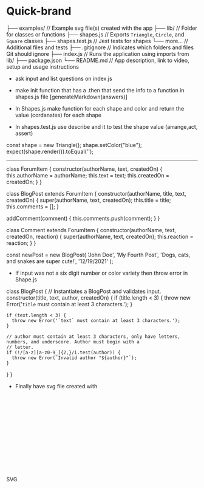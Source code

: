 # Quick-brand


├── examples/           // Example svg file(s) created with the app
├── lib/                // Folder for classes or functions
    ├── shapes.js       // Exports `Triangle`, `Circle`, and `Square` classes
    ├── shapes.test.js  // Jest tests for shapes
    └── more...         // Additional files and tests
├── .gitignore          // Indicates which folders and files Git should ignore
├── index.js            // Runs the application using imports from lib/
├── package.json
└── README.md           // App description, link to video, setup and usage instructions   

- ask input and list questions on index.js 

- make init function that has a .then that send the info to a function in shapes.js file [generateMarkdown(answers)]

- In Shapes.js make function for each shape and color and return the value (cordanates) for each shape

- In shapes.test.js use describe and it to test the shape value (arrange,act, assert)

const shape = new Triangle();
shape.setColor("blue"); 
expect(shape.render()).toEqual('<polygon points="150, 18 244, 182 56, 182" fill="blue" />');

------------------------------------------------------------

class ForumItem {
  constructor(authorName, text, createdOn) {
    this.authorName = authorName;
    this.text = text;
    this.createdOn = createdOn;
  }
}

class BlogPost extends ForumItem {
  constructor(authorName, title, text, createdOn) {
    super(authorName, text, createdOn);
    this.title = title;
    this.comments = [];
  }

  addComment(comment) {
    this.comments.push(comment);
  }
}

class Comment extends ForumItem {
  constructor(authorName, text, createdOn, reaction) {
    super(authorName, text, createdOn);
    this.reaction = reaction;
  }
}

const newPost = new BlogPost(
  'John Doe',
  'My Fourth Post',
  'Dogs, cats, and snakes are super cute!',
  '12/19/2021'
);

- If input was not a six digit number or color variety then throw error in Shape.js

class BlogPost {
  // Instantiates a BlogPost and validates input.
  constructor(title, text, author, createdOn) {
    if (title.length < 3) {
      throw new Error('`title` must contain at least 3 characters.');
    }

    if (text.length < 3) {
      throw new Error('`text` must contain at least 3 characters.');
    }

    // author must contain at least 3 characters, only have letters, numbers, and underscore. Author must begin with a
    // letter.
    if (!/[a-z][a-z0-9_]{2,}/i.test(author)) {
      throw new Error(`Invalid author "${author}"`);
    }
  }
}


- Finally have svg file created with 

<svg version="1.1"
     width="300" height="200"
     xmlns="http://www.w3.org/2000/svg">

  <rect width="100%" height="100%" fill="red" />

  <circle cx="150" cy="100" r="80" fill="green" />

  <text x="150" y="125" font-size="60" text-anchor="middle" fill="white">SVG</text>

</svg>